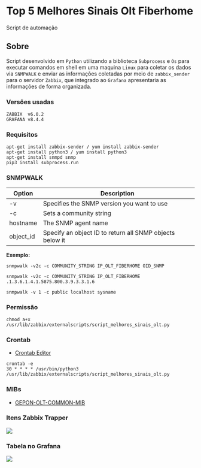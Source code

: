 # Top 5 Melhores Sinais Olt Fiberhome
Script de automação

## Sobre
Script desenvolvido em `Python` utilizando a biblioteca `Subprocess` e `Os` para executar comandos em shell em uma maquina `Linux` para coletar os dados via `SNMPWALK` e enviar as informações coletadas por meio de `zabbix_sender` para o servidor `Zabbix`, que integrado ao `Grafana` apresentaria as informações de forma organizada.

### Versões usadas
```
ZABBIX  v6.0.2
GRAFANA v8.4.4
```

### Requisitos
```
apt-get install zabbix-sender / yum install zabbix-sender
apt-get install python3 / yum install python3
apt-get install snmpd snmp
pip3 install subprocess.run
```

### SNMPWALK

| Option | Description |
|-----------------|------------------------------------------------------------|
| -v | Specifies the SNMP version you want to use |
| -c | Sets a community string |
| hostname | The SNMP agent name |
| object_id | Specify an object ID to return all SNMP objects below it |

__Exemplo:__

`snmpwalk -v2c -c COMMUNITY_STRING IP_OLT_FIBERHOME OID_SNMP`

`snmpwalk -v2c -c COMMUNITY_STRING IP_OLT_FIBERHOME .1.3.6.1.4.1.5875.800.3.9.3.3.1.6`

`snmpwalk -v 1 -c public localhost sysname`

### Permissão
```
chmod a+x /usr/lib/zabbix/externalscripts/script_melhores_sinais_olt.py
```

### Crontab
- [Crontab Editor](https://crontab.guru/)
```
crontab -e
30 * * * * /usr/bin/python3 /usr/lib/zabbix/externalscripts/script_melhores_sinais_olt.py
```

### MIBs
- [GEPON-OLT-COMMON-MIB](http://www.circitor.fr/Mibs/Html/G/GEPON-OLT-COMMON-MIB.php)

### Itens Zabbix Trapper
![](xxx)

### Tabela no Grafana
![](xxx)
